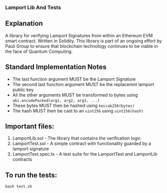 ### Lamport Lib And Tests

## Explanation
A library for verifying Lamport Signatures from within an Ethereum EVM smart contract. Written in Solidity. This library is part of an ongoing effort by Pauli Group to ensure that blockchain technology continues to be viable in the face of Quantum Computing.

## Standard Implementation Notes
- The last function argument MUST be the Lamport Signature
- The second last function argument MUST be the replacemnt lamport public key 
- All the other arguments MUST be transformed to bytes using `abi.encodePacked(arg1, arg2, arg3, ...)`
- These bytes MUST then be hashed using `keccak256(bytes)`
- The hash MUST then be cast to an `uint256` using `uint256(hash)`

## Important files:
 1. LamportLib.sol      - The library that contains the verification logic
 2. LamportTest.sol     - A simple contract with functionality guarded by a lamport signature
 3. LamportTest.spec.ts - A test suite for the LamportTest and LamportLib contracts

## To run the tests:
    bash test.sh
